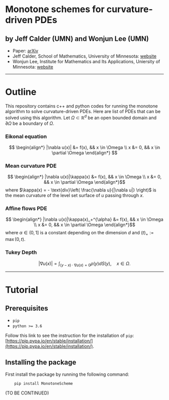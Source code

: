 # Monotone schemes for curvature-driven PDEs

## by Jeff Calder (UMN)  and Wonjun Lee (UMN)

- Paper: [arXiv](.)
- Jeff Calder, School of Mathematics, University of Minnesota: [website](https://www-users.cse.umn.edu/~jwcalder/)
- Wonjun Lee, Institute for Mathematics and Its Applications, Uniersity of Minnesota: [website](https://wonjunee.github.io)

---
# Outline
This repository contains c++ and python codes for running the monotone algorithm to solve curvature-driven PDEs. Here are list of PDEs that can be solved using this algorithm. Let $\Omega \subset \mathbb{R}^d$ be an open bounded domain and $\partial \Omega$ be a boundary of $\Omega$.

### Eikonal equation
$$
\begin{align*}
     |\nabla u(x)| &= f(x), && x \in \Omega \\
     x &= 0, && x \in \partial \Omega 
\end{align*}
$$
### Mean curvature PDE
$$
\begin{align*} |\nabla u(x)|\kappa(x) &= f(x), && x \in \Omega \\
 x &= 0, && x \in \partial \Omega 
\end{align*}$$
where $\kappa(x) = - \text{div}\left( \frac{\nabla u}{|\nabla u|} \right)$ is the mean curvature of the level set surface of $u$ passing through $x$.

### Affine flows PDE
$$
\begin{align*} |\nabla u(x)|\kappa(x)_+^{\alpha} &= f(x), && x \in \Omega \\
 x &= 0, && x \in \partial \Omega 
\end{align*}$$
where $\alpha \in (0,1]$ is a constant depending on the dimension $d$ and $(t)_+ := \max(0,t)$.

### Tukey Depth
$$ |\nabla u(x)| = \int_{(y-x)\cdot \nabla u(x) = 0} \rho(y) dS(y), \quad x \in \Omega.$$



---
# Tutorial

## Prerequisites

- `pip`
- `python >= 3.6`

Follow this link to see the instruction for the installation of `pip`: [https://pip.pypa.io/en/stable/installation/](https://pip.pypa.io/en/stable/installation/).


## Installing the package

First install the package by running the following command:
```
    pip install MonotoneScheme
```

(TO BE CONTINUED)